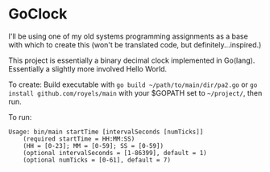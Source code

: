 # GoClock

I'll be using one of my old systems programming assignments as a base with which to create this (won't be translated code, but definitely...inspired.)

This project is essentially a binary decimal clock implemented in Go(lang). Essentially a slightly more involved Hello World.

To create: Build executable with `go build ~/path/to/main/dir/pa2.go` or `go install github.com/royels/main` with your $GOPATH set to `~/project/`, then run.

To run:
```shell
Usage: bin/main startTime [intervalSeconds [numTicks]]
    (required startTime = HH:MM:SS)
    (HH = [0-23]; MM = [0-59]; SS = [0-59])
    (optional intervalSeconds = [1-86399], default = 1)
    (optional numTicks = [0-61], default = 7)
```
